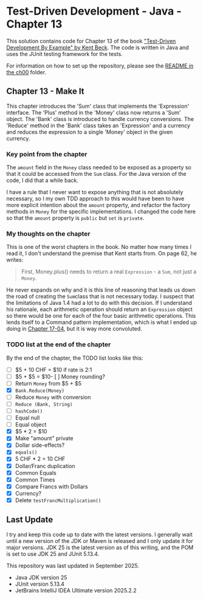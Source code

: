 # Test-Driven Development - Java - Chapter 13

This solution contains code for Chapter 13 of the book ["Test-Driven Development By Example" by 
Kent Beck](https://a.co/d/1sr05eT). The code is written in Java and uses the JUnit testing framework for the tests. 

For information on how to set up the repository, please see the [README in the ch00](../ch00/README.md) folder.

## Chapter 13 - Make It
This chapter introduces the 'Sum' class that implements the 'Expression' interface. The 'Plus' method in the 'Money' class
now returns a 'Sum' object. The 'Bank' class is introduced to handle currency conversions. The 'Reduce' method in the
'Bank' class takes an 'Expression' and a currency and reduces the expression to a single 'Money' object in the
given currency.

### Key point from the chapter
The `amount` field in the `Money` class needed to be exposed as a property so that it could be accessed from the `Sum`
class. For the Java version of the code, I did that a while back.

I have a rule that I never want to expose anything that is not absolutely necessary, so I my own TDD approach to this
would have been to have more explicit intention about the `amount` property, and refactor the factory methods in `Money`
for the specific implementations. I changed the code here so that the `amount` property is `public` but `set` is `private`.

### My thoughts on the chapter
This is one of the worst chapters in the book. No matter how many times I read it, I don't understand the premise that
Kent starts from. On page 62, he writes:
> First, Money.plus() needs to return a real `Expression` - a `Sum`, not just a `Money`.

He never expands on why and it is this line of reasoning that leads us down the road of creating the `Sum`class that is 
not necessary today. I suspect that the limitations of Java 1.4 had a lot to do with this decision. If I understand
his rationale, each arithmetic operation should return an `Expression` object so there would be one for each of the four
basic arithmetic operations. This lends itself to a Command pattern implementation, which is what I ended up doing
in [Chapter 17-04](../ch17-04-arithmetic/README.md), but it is way more convoluted.

### TODO list at the end of the chapter
By the end of the chapter, the TODO list looks like this:
- [ ] \$5 + 10 CHF = $10 if rate is 2:1
- [ ] \$5 + \$5 = $10- [ ] Money rounding?
- [ ] Return `Money` from \$5 + \$5
- [x] `Bank.Reduce(Money)`
- [ ] Reduce `Money` with conversion
- [ ] `Reduce (Bank, String)`
- [ ] `hashCode()`
- [ ] Equal null
- [ ] Equal object
- [x] \$5 * 2 = $10
- [x] Make "amount" private
- [x] Dollar side-effects?
- [x] `equals()`
- [x] 5 CHF * 2 = 10 CHF
- [x] Dollar/Franc duplication
- [x] Common Equals
- [x] Common Times
- [x] Compare Francs with Dollars
- [X] Currency?
- [x] Delete `testFrancMultiplication()`

## Last Update
I try and keep this code up to date with the latest versions. I generally wait until a new version of the JDK or Maven is 
released and I only update it for major versions. JDK 25 is the latest version as of this writing, and the POM is set to
use JDK 25 and JUnit 5.13.4.

This repository was last updated in September 2025.
- Java JDK version 25
- JUnit version 5.13.4
- JetBrains IntelliJ IDEA Ultimate version 2025.2.2